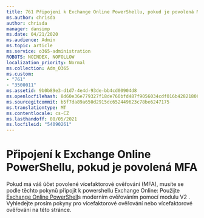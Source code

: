 ```yaml
---
title: 761 Připojení k Exchange Online PowerShellu, pokud je povolená MFA
ms.author: chrisda
author: chrisda
manager: dansimp
ms.date: 04/21/2020
ms.audience: Admin
ms.topic: article
ms.service: o365-administration
ROBOTS: NOINDEX, NOFOLLOW
localization_priority: Normal
ms.collection: Adm_O365
ms.custom:
- "761"
- "3500011"
ms.assetid: 9b0b89e3-d1d7-4e4d-93de-bb4cd00904d8
ms.openlocfilehash: 8d60e36e779327f18de760bfd487f9056034cdf016b4282180648906277f6d2d
ms.sourcegitcommit: b5f7da89a650d2915dc652449623c78be6247175
ms.translationtype: MT
ms.contentlocale: cs-CZ
ms.lasthandoff: 08/05/2021
ms.locfileid: "54090261"
---
```

# <a name="connect-to-exchange-online-powershell-when-mfa-is-enabled"></a>Připojení k Exchange Online PowerShellu, pokud je povolená MFA

Pokud má váš účet povolené vícefaktorové ověřování (MFA), musíte se podle těchto pokynů připojit k powershellu Exchange Online: Použijte [Exchange Online PowerShell](https://aka.ms/exops-docs)s moderním ověřováním pomocí modulu V2 . Vyhledejte prosím pokyny pro vícefaktorové ověřování nebo vícefaktorové ověřování na této stránce.
